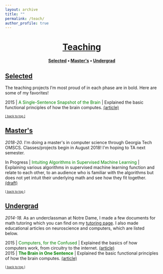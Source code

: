 ```yaml
---
layout: archive
title: ""
permalink: /teach/
author_profile: true
--- 
```


# [<center>Teaching</center>](#top)

<center><b><font color="blue"><a href="http://www.jpskycak.com/teach/#selected">Selected</a></font> • <font color="blue"><a href="http://www.jpskycak.com/teach/#masters">Master's</a></font> • <font color="blue"><a href="http://www.jpskycak.com/teach/#undergrad">Undergrad</a></font></b></center>

## [Selected](#selected)

The teaching projects I’m most proud of in each phase are in bold. Here are some of my favorites!

2015 | <font color="green">A Single-Sentence Snapshot of the Brain</font> | Explained the basic functional principles of how the brain computes. <font color="blue"><a href="https://jpskycak.github.io/files/jpskycak-snapshot_brain.pdf">(article)</a></font>  

<font size="1" color="blue"><a href="http://www.jpskycak.com/teach/#top">[ back to top ]</a></font>

## [Master's](#masters)

<i>2018-20.</i> I'm doing a master's in computer science through Georgia Tech OMSCS. Classes/projects begin in August 2018! I'm hoping to TA next semester.  

In Progress | <font color="green">Intuiting Algorithms in Supervised Machine Learning</font> | Explaining various algorithms in supervised machine learning function and relate to each other, to an audience who is familiar with the algorithms but does not yet intuit their underlying math and see how they fit together. <font color="blue"><a href="https://docs.google.com/document/d/1zHOIYDTrnJjwUFwhhHZL6YvMKHQLf9djOsTi3CXzm2g/edit?usp=sharing">(draft)</a></font>  

<font size="1" color="blue"><a href="http://www.jpskycak.com/teach/#top">[ back to top ]</a></font>

## [Undergrad](#undergrad)

<i>2014-18.</i> As an underclassman at Notre Dame, I made a few documents for math tutoring which you can find on my <font color="blue"><a href="https://jpskycak.github.io/tutor/#bio">tutoring page</a></font>. I also made educational articles on neuroscience and computers, which are listed below.

2015 | <font color="green">Computers, for the Confused</font> | Explained the basics of how computers work, from circuitry to the internet. <font color="blue"><a href="https://jpskycak.github.io/files/jpskycak-computers_confused.pdf">(article)</a></font>  
2015 | <b><font color="green">The Brain in One Sentence</font></b> | Explained the basic functional principles of how the brain computes. <font color="blue"><a href="https://jpskycak.github.io/files/jpskycak-brain_sentence.pdf">(article)</a></font>  

<font size="1" color="blue"><a href="http://www.jpskycak.com/teach/#top">[ back to top ]</a></font>
